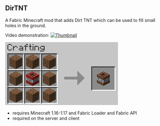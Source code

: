 ## DirTNT

A Fabric Minecraft mod that adds Dirt TNT which can be used to fill small holes in the ground.

Video demonstration:
[![Thumbnail](https://img.youtube.com/vi/Kw3FTI6X-hs/0.jpg)](https://www.youtube.com/watch?v=Kw3FTI6X-hs "Click to watch")

![TNT surrounded by Dirt makes Dirt TNT](recipe.png)

- requires Minecraft 1.16-1.17 and Fabric Loader and Fabric API
- required on the server and client
